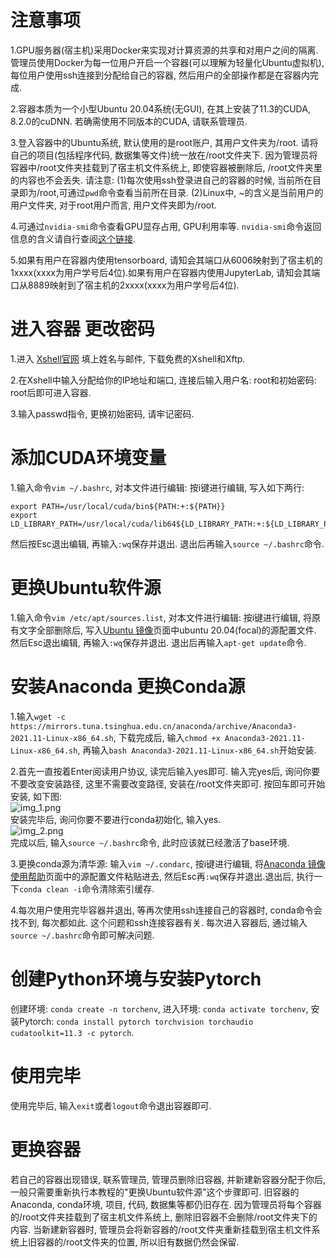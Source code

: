 # 注意事项
1.GPU服务器(宿主机)采用Docker来实现对计算资源的共享和对用户之间的隔离. 管理员使用Docker为每一位用户开启一个容器(可以理解为轻量化Ubuntu虚拟机),
每位用户使用ssh连接到分配给自己的容器, 然后用户的全部操作都是在容器内完成.

2.容器本质为一个小型Ubuntu 20.04系统(无GUI), 在其上安装了11.3的CUDA, 8.2.0的cuDNN. 若确需使用不同版本的CUDA, 请联系管理员.

3.登入容器中的Ubuntu系统, 默认使用的是root账户, 其用户文件夹为/root. 请将自己的项目(包括程序代码, 数据集等文件)统一放在/root文件夹下.
因为管理员将容器中/root文件夹挂载到了宿主机文件系统上, 即使容器被删除后, /root文件夹里的内容也不会丢失.
请注意: (1)每次使用ssh登录进自己的容器的时候, 当前所在目录即为/root,可通过```pwd```命令查看当前所在目录.
(2)Linux中, ~的含义是当前用户的用户文件夹, 对于root用户而言, 用户文件夹即为/root.

4.可通过```nvidia-smi```命令查看GPU显存占用, GPU利用率等.
```nvidia-smi```命令返回信息的含义请自行查阅[这个链接](https://www.jianshu.com/p/ceb3c020e06b).

5.如果有用户在容器内使用tensorboard, 请知会其端口从6006映射到了宿主机的1xxxx(xxxx为用户学号后4位).如果有用户在容器内使用JupyterLab, 请知会其端口从8889映射到了宿主机的2xxxx(xxxx为用户学号后4位).

# 进入容器 更改密码
1.进入 [Xshell官网](https://www.netsarang.com/zh/free-for-home-school/) 填上姓名与邮件, 下载免费的Xshell和Xftp.

2.在Xshell中输入分配给你的IP地址和端口, 连接后输入用户名: root和初始密码: root后即可进入容器.

3.输入passwd指令, 更换初始密码, 请牢记密码.


# 添加CUDA环境变量
1.输入命令```vim ~/.bashrc```, 对本文件进行编辑: 按i键进行编辑, 写入如下两行:
```
export PATH=/usr/local/cuda/bin${PATH:+:${PATH}}
export LD_LIBRARY_PATH=/usr/local/cuda/lib64${LD_LIBRARY_PATH:+:${LD_LIBRARY_PATH}}
```
然后按Esc退出编辑, 再输入```:wq```保存并退出. 退出后再输入```source ~/.bashrc```命令.


# 更换Ubuntu软件源
1.输入命令```vim /etc/apt/sources.list```, 对本文件进行编辑: 按i键进行编辑, 将原有文字全部删除后, 写入[Ubuntu 镜像](https://developer.aliyun.com/mirror/ubuntu?spm=a2c6h.13651102.0.0.52401b11qLxeix)页面中ubuntu 20.04(focal)的源配置文件. 然后Esc退出编辑, 再输入```:wq```保存并退出. 退出后再输入```apt-get update```命令.


# 安装Anaconda 更换Conda源
1.输入```wget -c https://mirrors.tuna.tsinghua.edu.cn/anaconda/archive/Anaconda3-2021.11-Linux-x86_64.sh```,
下载完成后, 输入```chmod +x Anaconda3-2021.11-Linux-x86_64.sh```, 再输入```bash Anaconda3-2021.11-Linux-x86_64.sh```开始安装.

2.首先一直按着Enter阅读用户协议, 读完后输入yes即可. 输入完yes后, 询问你要不要改变安装路径, 这里不需要改变路径, 安装在/root文件夹即可. 按回车即可开始安装, 如下图:  
![img_1.png](img_1.png)  
安装完毕后, 询问你要不要进行conda初始化, 输入yes.  
![img_2.png](img_2.png)  
完成以后, 输入```source ~/.bashrc```命令, 此时应该就已经激活了base环境.

3.更换conda源为清华源: 输入```vim ~/.condarc```, 按i键进行编辑, 将[Anaconda 镜像使用帮助](https://mirror.tuna.tsinghua.edu.cn/help/anaconda/)页面中的源配置文件粘贴进去, 然后Esc再```:wq```保存并退出.退出后, 执行一下```conda clean -i```命令清除索引缓存.

4.每次用户使用完毕容器并退出, 等再次使用ssh连接自己的容器时, conda命令会找不到, 每次都如此.
这个问题和ssh连接容器有关. 每次进入容器后, 通过输入```source ~/.bashrc```命令即可解决问题.

# 创建Python环境与安装Pytorch
创建环境: ```conda create -n torchenv```, 进入环境: ```conda activate torchenv```,
安装Pytorch: ```conda install pytorch torchvision torchaudio cudatoolkit=11.3 -c pytorch```.

# 使用完毕
使用完毕后, 输入```exit```或者```logout```命令退出容器即可.

# 更换容器
若自己的容器出现错误, 联系管理员, 管理员删除旧容器, 并新建新容器分配于你后, 一般只需要重新执行本教程的"更换Ubuntu软件源"这个步骤即可. 旧容器的Anaconda, conda环境, 项目, 代码, 数据集等都仍旧存在. 因为管理员将每个容器的/root文件夹挂载到了宿主机文件系统上, 删除旧容器不会删除/root文件夹下的内容. 当新建新容器时, 管理员会将新容器的/root文件夹重新挂载到宿主机文件系统上旧容器的/root文件夹的位置, 所以旧有数据仍然会保留.
